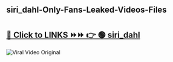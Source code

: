 
 ## siri_dahl-Only-Fans-Leaked-Videos-Files

# <h2><a href="https://mediaupload.pro?siri_dahl">🔗 Click to LINKS ⏩⏩ 👉 🟢 siri_dahl </a></h2>

<a href="https://mediaupload.pro?siri_dahl" rel="nofollow" data-target="animated-image.originalLink"><img src="https://i.ibb.co.com/xMMVF88/686577567.gif" alt="Viral Video Original" style="max-width: 100%; display: inline-block;" data-target="animated-image.originalImage"></a>